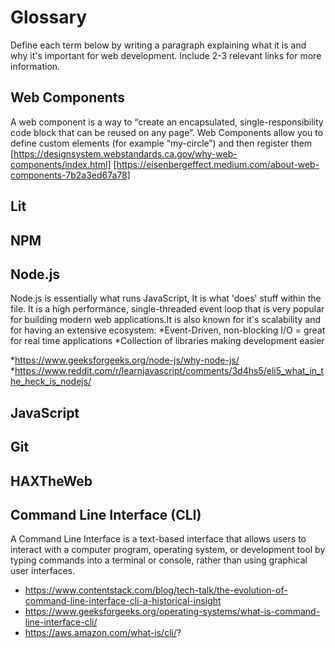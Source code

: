 # Glossary

Define each term below by writing a paragraph explaining what it is and why it's important for web development. Include 2-3 relevant links for more information.

## Web Components
 A web component is a way to “create an encapsulated, single-responsibility code block that can be reused on any page”. Web Components allow you to define custom elements (for example “my-circle”) and then register them
[https://designsystem.webstandards.ca.gov/why-web-components/index.html]
[https://eisenbergeffect.medium.com/about-web-components-7b2a3ed67a78]

## Lit


## NPM


## Node.js
Node.js is essentially what runs JavaScript, It is what 'does' stuff within the file. It is a high performance, single-threaded event loop that is very popular for building modern web applications.It is also known for it's scalability and for having an extensive ecosystem:
*Event-Driven, non-blocking I/O = great for real time applications
*Collection of libraries making development easier

*https://www.geeksforgeeks.org/node-js/why-node-js/
*https://www.reddit.com/r/learnjavascript/comments/3d4hs5/eli5_what_in_the_heck_is_nodejs/

## JavaScript


## Git


## HAXTheWeb


## Command Line Interface (CLI)

A Command Line Interface is a text-based interface that allows users to interact with a computer program, operating system, or development tool by typing commands into a terminal or console, rather than using graphical user interfaces.
 - https://www.contentstack.com/blog/tech-talk/the-evolution-of-command-line-interface-cli-a-historical-insight
 - https://www.geeksforgeeks.org/operating-systems/what-is-command-line-interface-cli/
 - https://aws.amazon.com/what-is/cli/?
